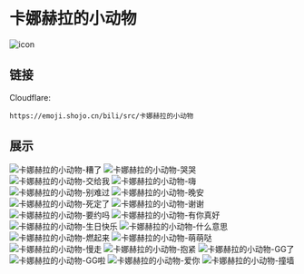 # 卡娜赫拉的小动物
![icon](https://emoji.shojo.cn/bili/src/卡娜赫拉的小动物/icon.png)
## 链接
Cloudflare:
```
https://emoji.shojo.cn/bili/src/卡娜赫拉的小动物
```
## 展示
![卡娜赫拉的小动物-糟了](https://emoji.shojo.cn/bili/src/卡娜赫拉的小动物/卡娜赫拉的小动物-糟了.png)
![卡娜赫拉的小动物-哭哭](https://emoji.shojo.cn/bili/src/卡娜赫拉的小动物/卡娜赫拉的小动物-哭哭.png)
![卡娜赫拉的小动物-交给我](https://emoji.shojo.cn/bili/src/卡娜赫拉的小动物/卡娜赫拉的小动物-交给我.png)
![卡娜赫拉的小动物-嗨](https://emoji.shojo.cn/bili/src/卡娜赫拉的小动物/卡娜赫拉的小动物-嗨.png)
![卡娜赫拉的小动物-别难过](https://emoji.shojo.cn/bili/src/卡娜赫拉的小动物/卡娜赫拉的小动物-别难过.png)
![卡娜赫拉的小动物-晚安](https://emoji.shojo.cn/bili/src/卡娜赫拉的小动物/卡娜赫拉的小动物-晚安.png)
![卡娜赫拉的小动物-死定了](https://emoji.shojo.cn/bili/src/卡娜赫拉的小动物/卡娜赫拉的小动物-死定了.png)
![卡娜赫拉的小动物-谢谢](https://emoji.shojo.cn/bili/src/卡娜赫拉的小动物/卡娜赫拉的小动物-谢谢.png)
![卡娜赫拉的小动物-要约吗](https://emoji.shojo.cn/bili/src/卡娜赫拉的小动物/卡娜赫拉的小动物-要约吗.png)
![卡娜赫拉的小动物-有你真好](https://emoji.shojo.cn/bili/src/卡娜赫拉的小动物/卡娜赫拉的小动物-有你真好.png)
![卡娜赫拉的小动物-生日快乐](https://emoji.shojo.cn/bili/src/卡娜赫拉的小动物/卡娜赫拉的小动物-生日快乐.png)
![卡娜赫拉的小动物-什么意思](https://emoji.shojo.cn/bili/src/卡娜赫拉的小动物/卡娜赫拉的小动物-什么意思.png)
![卡娜赫拉的小动物-燃起来](https://emoji.shojo.cn/bili/src/卡娜赫拉的小动物/卡娜赫拉的小动物-燃起来.png)
![卡娜赫拉的小动物-萌萌哒](https://emoji.shojo.cn/bili/src/卡娜赫拉的小动物/卡娜赫拉的小动物-萌萌哒.png)
![卡娜赫拉的小动物-慢走](https://emoji.shojo.cn/bili/src/卡娜赫拉的小动物/卡娜赫拉的小动物-慢走.png)
![卡娜赫拉的小动物-抱紧](https://emoji.shojo.cn/bili/src/卡娜赫拉的小动物/卡娜赫拉的小动物-抱紧.png)
![卡娜赫拉的小动物-GG了](https://emoji.shojo.cn/bili/src/卡娜赫拉的小动物/卡娜赫拉的小动物-GG了.png)
![卡娜赫拉的小动物-GG啦](https://emoji.shojo.cn/bili/src/卡娜赫拉的小动物/卡娜赫拉的小动物-GG啦.png)
![卡娜赫拉的小动物-爱你](https://emoji.shojo.cn/bili/src/卡娜赫拉的小动物/卡娜赫拉的小动物-爱你.png)
![卡娜赫拉的小动物-撞墙](https://emoji.shojo.cn/bili/src/卡娜赫拉的小动物/卡娜赫拉的小动物-撞墙.png)
